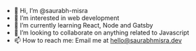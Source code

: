 - 👋 Hi, I’m @saurabh-misra
- 👀 I’m interested in web development
- 🌱 I’m currently learning React, Node and Gatsby
- 💞️ I’m looking to collaborate on anything related to Javascript
- 📫 How to reach me: Email me at hello@saurabhmisra.dev

<!---
saurabh-misra/saurabh-misra is a ✨ special ✨ repository because its `README.md` (this file) appears on your GitHub profile.
You can click the Preview link to take a look at your changes.
--->
